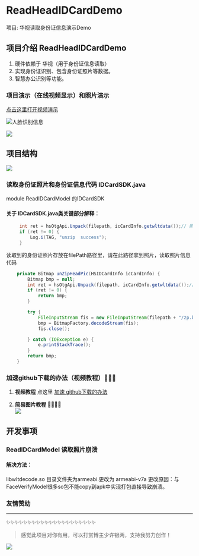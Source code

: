 # ReadHeadIDCardDemo

项目: 华视读取身份证信息演示Demo

## 项目介绍 ReadHeadIDCardDemo
1. 硬件依赖于 华视（用于身份证信息读取）
2. 实现身份证识别、包含身份证照片等数据。
3. 智慧办公识别等功能。

### 项目演示（在线视频显示）和照片演示

[点击这里打开视频演示](https://share-video.bj.bcebos.com/人脸识别与身份证读取.mov)

![人脸识别信息](https://raw.githubusercontent.com/lixiaodaoaaa/publicSharePic/master/%E4%BA%BA%E8%84%B8%E8%AF%86%E5%88%AB%E5%8F%96.png)

![](https://raw.githubusercontent.com/lixiaodaoaaa/publicSharePic/master/%E8%AF%BB%E5%8F%96%E8%BA%AB%E4%BB%BD%E8%AF%81-1.png)

## 项目结构
![](https://raw.githubusercontent.com/lixiaodaoaaa/publicSharePic/master/project_info.png)

###  读取身份证照片和身份证信息代码 IDCardSDK.java
 module ReadIDCardModel 的IDCardSDK

#### 关于 IDCardSDK.java类关键部分解释：
```java
     int ret = hsOtgApi.Unpack(filepath, icCardInfo.getwltdata());// 照片解码
     if (ret != 0) {
         Log.i(TAG, "unzip  success");
     }
 ```
读取到的身份证照片存放在filePath路径里，请在此路径拿到照片，读取照片信息代码
```java
    private Bitmap unZipHeadPic(HSIDCardInfo icCardInfo) {
        Bitmap bmp = null;
        int ret = hsOtgApi.Unpack(filepath, icCardInfo.getwltdata());// 照片解码
        if (ret != 0) {
            return bmp;
        }

        try {
            FileInputStream fis = new FileInputStream(filepath + "/zp.bmp");
            bmp = BitmapFactory.decodeStream(fis);
            fis.close();

        } catch (IOException e) {
            e.printStackTrace();
        }
        return bmp;
    }
```
### 加速github下载的办法（视频教程）🚀🚀🚀

1.  **视频教程** 点这里 [加速 github下载的办法](https://share-video.cdn.bcebos.com/%E5%8A%A0%E9%80%9Fgithub%E4%B8%8B%E8%BD%BD%E7%9A%84%E6%96%B9%E6%B3%95.mov)

2. **简易图片教程** 🚀🚀🚀🚀
    <br>
   ![](https://raw.githubusercontent.com/lixiaodaoaaa/publicSharePic/master/jiasusuccess.png)




## 开发事项
### ReadIDCardModel 读取照片崩溃
#### 解决方法：
libwltdecode.so 目录文件夹为armeabi.更改为 armeabi-v7a
 更改原因：与FaceVerifyModel很多so包不能copy到apk中实现打包直接导致崩溃。

###  友情赞助
***
 ✨✨✨✨✨✨✨✨✨✨✨✨✨✨✨✨✨✨✨✨✨

>感觉此项目对你有用，可以打赏博主少许银两，支持我努力创作！


![](https://raw.githubusercontent.com/lixiaodaoaaa/publicSharePic/master/20160606152914990.png)




